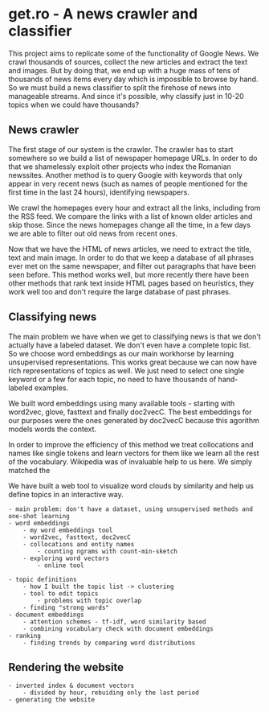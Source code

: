 # get.ro - A news crawler and classifier

This project aims to replicate some of the functionality of Google News. We crawl thousands of sources, collect the new articles and extract the text and images. But by doing that, we end up with a huge mass of tens of thousands of news items every day which is impossible to browse by hand. So we must build a news classifier to split the firehose of news into manageable streams. And since it's possible, why classify just in 10-20 topics when we could have thousands? 

## News crawler

The first stage of our system is the crawler. The crawler has to start somewhere so we build a list of newspaper homepage URLs. In order to do that we shamelessly exploit other projects who index the Romanian newssites. Another method is to query Google with keywords that only appear in very recent news (such as names of people mentioned for the first time in the last 24 hours), identifying newspapers.

We crawl the homepages every hour and extract all the links, including from the RSS feed. We compare the links with a list of known older articles and skip those. Since the news homepages change all the time, in a few days we are able to filter out old news from recent ones.

Now that we have the HTML of news articles, we need to extract the title, text and main image. In order to do that we keep a database of all phrases ever met on the same newspaper, and filter out paragraphs that have been seen before. This method works well, but more recently there have been other methods that rank text inside HTML pages based on heuristics, they work well too and don't require the large database of past phrases.

## Classifying news

The main problem we have when we get to classifying news is that we don't actually have a labeled dataset. We don't even have a complete topic list. So we choose word embeddings as our main workhorse by learning unsupervised representations. This works great because we can now have rich representations of topics as well. We just need to select one single keyword or a few for each topic, no need to have thousands of hand-labeled examples.

We built word embeddings using many available tools - starting with word2vec, glove, fasttext and finally doc2vecC. The best embeddings for our purposes were the ones generated by doc2vecC because this agorithm models words the context.

In order to improve the efficiency of this method we treat collocations and names like single tokens and learn vectors for them like we learn all the rest of the vocabulary. Wikipedia was of invaluable help to us here. We simply matched the 


We have built a web tool to visualize word clouds by similarity and help us define topics in an interactive way.


    - main problem: don't have a dataset, using unsupervised methods and one-shot learning
    - word embeddings
        - my word embeddings tool
        - word2vec, fasttext, doc2vecC
        - collocations and entity names
            - counting ngrams with count-min-sketch
        - exploring word vectors
            - online tool
            
    - topic definitions
        - how I built the topic list -> clustering
        - tool to edit topics
            - problems with topic overlap
        - finding "strong words"
    - document embeddings
        - attention schemes - tf-idf, word similarity based
        - combining vocabulary check with document embeddings
    - ranking
        - finding trends by comparing word distributions

## Rendering the website
    - inverted index & document vectors
        - divided by hour, rebuiding only the last period
    - generating the website
